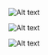 

![Alt text](../../images/landing3.png)


![Alt text](../../images/landing2.png)


![Alt text](../../images/landing1.png)